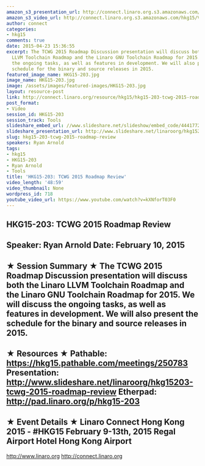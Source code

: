 ```yaml
---
amazon_s3_presentation_url: http://connect.linaro.org.s3.amazonaws.com/hkg15/Videos/02-10-Tuesday/HKG15-203.pdf
amazon_s3_video_url: http://connect.linaro.org.s3.amazonaws.com/hkg15/Videos/02-10-Tuesday/HKG15-203+TCWG+2015+Roadmap+Review.mp4
author: connect
categories:
- hkg15
comments: true
date: 2015-04-23 15:36:55
excerpt: The TCWG 2015 Roadmap Discussion presentation will discuss both the Linaro
  LLVM Toolchain Roadmap and the Linaro GNU Toolchain Roadmap for 2015. We will discuss
  the ongoing tasks, as well as features in development. We will also present the
  schedule for the binary and source releases in 2015.
featured_image_name: HKG15-203.jpg
image_name: HKG15-203.jpg
image: /assets/images/featured-images/HKG15-203.jpg
layout: resource-post
link: http://connect.linaro.org/resource/hkg15/hkg15-203-tcwg-2015-roadmap-review/
post_format:
- Video
session_id: HKG15-203
session_track: Tools
slideshare_embed_url: //www.slideshare.net/slideshow/embed_code/44417722
slideshare_presentation_url: http://www.slideshare.net/linaroorg/hkg15203-tcwg-2015-roadmap-review
slug: hkg15-203-tcwg-2015-roadmap-review
speakers: Ryan Arnold
tags:
- hkg15
- HKG15-203
- Ryan Arnold
- Tools
title: 'HKG15-203: TCWG 2015 Roadmap Review'
video_length: '48:59'
video_thumbnail: None
wordpress_id: 718
youtube_video_url: https://www.youtube.com/watch?v=kXNforT03F0
---
```


HKG15-203: TCWG 2015 Roadmap Review
---------------------------------------------------
Speaker: Ryan Arnold
Date: February 10, 2015
---------------------------------------------------
★ Session Summary ★
The TCWG 2015 Roadmap Discussion presentation will discuss both the Linaro LLVM Toolchain Roadmap and the Linaro GNU Toolchain Roadmap for 2015. We will discuss the ongoing tasks, as well as features in development. We will also present the schedule for the binary and source releases in 2015.
--------------------------------------------------
★ Resources ★
Pathable: https://hkg15.pathable.com/meetings/250783
Presentation:  http://www.slideshare.net/linaroorg/hkg15203-tcwg-2015-roadmap-review
Etherpad: http://pad.linaro.org/p/hkg15-203
---------------------------------------------------
★ Event Details ★
Linaro Connect Hong Kong 2015 - #HKG15
February 9-13th, 2015
Regal Airport Hotel Hong Kong Airport
---------------------------------------------------
http://www.linaro.org
http://connect.linaro.org
